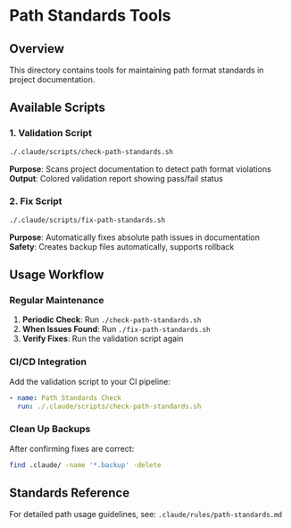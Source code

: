 # Path Standards Tools

## Overview
This directory contains tools for maintaining path format standards in project documentation.

## Available Scripts

### 1. Validation Script
```bash
./.claude/scripts/check-path-standards.sh
```
**Purpose**: Scans project documentation to detect path format violations  
**Output**: Colored validation report showing pass/fail status

### 2. Fix Script  
```bash
./.claude/scripts/fix-path-standards.sh
```
**Purpose**: Automatically fixes absolute path issues in documentation  
**Safety**: Creates backup files automatically, supports rollback

## Usage Workflow

### Regular Maintenance
1. **Periodic Check**: Run `./check-path-standards.sh`
2. **When Issues Found**: Run `./fix-path-standards.sh`  
3. **Verify Fixes**: Run the validation script again

### CI/CD Integration
Add the validation script to your CI pipeline:
```yaml
- name: Path Standards Check
  run: ./.claude/scripts/check-path-standards.sh
```

### Clean Up Backups
After confirming fixes are correct:
```bash
find .claude/ -name '*.backup' -delete
```

## Standards Reference
For detailed path usage guidelines, see: `.claude/rules/path-standards.md`